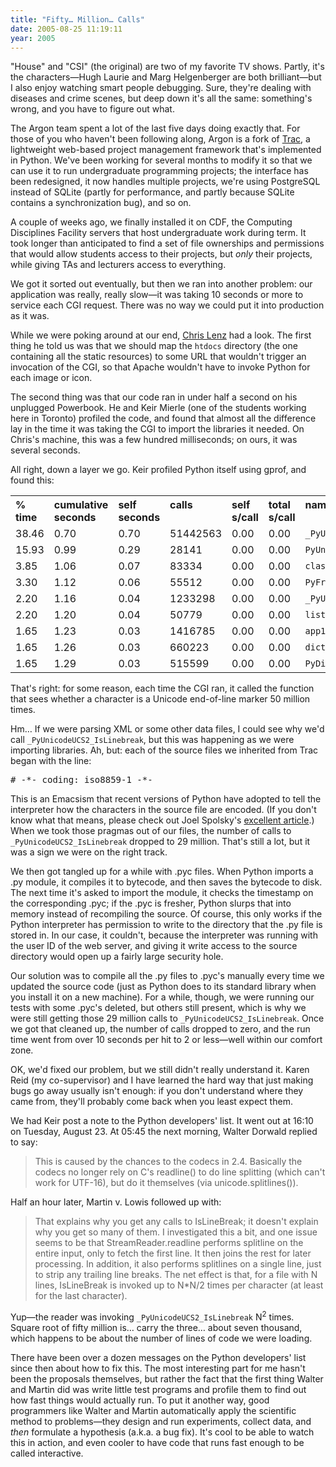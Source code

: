 ```yaml
---
title: "Fifty… Million… Calls"
date: 2005-08-25 11:19:11
year: 2005
---
```

"House" and "CSI" (the original) are two of my favorite TV shows.
Partly, it's the characters—Hugh Laurie and Marg Helgenberger are
both brilliant—but I also enjoy watching smart people debugging.
Sure, they're dealing with diseases and crime scenes, but deep down
it's all the same: something's wrong, and you have to figure out
what.

The Argon team spent a lot of the last five days doing exactly
that.  For those of you who haven't been following along, Argon is a
fork of <a href="http://projects.edgewall.com/trac">Trac</a>, a
lightweight web-based project management framework that's implemented
in Python.  We've been working for several months to modify it so that
we can use it to run undergraduate programming projects; the interface
has been redesigned, it now handles multiple projects, we're using
PostgreSQL instead of SQLite (partly for performance, and partly
because SQLite contains a synchronization bug), and so on.

A couple of weeks ago, we finally installed it on CDF, the
Computing Disciplines Facility servers that host undergraduate work
during term.  It took longer than anticipated to find a set of file
ownerships and permissions that would allow students access to their
projects, but <em>only</em> their projects, while giving TAs and
lecturers access to everything.

We got it sorted out eventually, but then we ran into another
problem: our application was really, really slow—it was taking 10
seconds or more to service each CGI request.  There was no way we
could put it into production as it was.

While we were poking around at our end, <a href="http://www.cmlenz.net">Chris Lenz</a> had a look.  The first
thing he told us was that we should map the <code>htdocs</code>
directory (the one containing all the static resources) to some URL
that wouldn't trigger an invocation of the CGI, so that Apache
wouldn't have to invoke Python for each image or icon.

The second thing was that our code ran in under half a second on
his unplugged Powerbook.  He and Keir Mierle (one of the students
working here in Toronto) profiled the code, and found that almost all
the difference lay in the time it was taking the CGI to import the
libraries it needed.  On Chris's machine, this was a few hundred
milliseconds; on ours, it was several seconds.

All right, down a layer we go.  Keir profiled Python itself using
gprof, and found this:
<table class="centered">
<tr>
<th valign="top" align="left">% time</th>
<th valign="top" align="left">cumulative seconds</th>
<th valign="top" align="left">self seconds</th>
<th valign="top" align="left">calls</th>
<th valign="top" align="left">self s/call</th>
<th valign="top" align="left">total s/call</th>
<th valign="top" align="left">name</th>
</tr>
<tr>
<td>38.46</td>
<td>0.70</td>
<td>0.70</td>
<td>51442563</td>
<td>0.00</td>
<td>0.00</td>
<td><code>_PyUnicodeUCS2_IsLinebreak</code></td>
</tr>
<tr>
<td>15.93</td>
<td>0.99</td>
<td>0.29</td>
<td>28141</td>
<td>0.00</td>
<td>0.00</td>
<td><code>PyUnicodeUCS2_Splitlines</code></td>
</tr>
<tr>
<td>3.85</td>
<td>1.06</td>
<td>0.07</td>
<td>83334</td>
<td>0.00</td>
<td>0.00</td>
<td><code>classify</code></td>
</tr>
<tr>
<td>3.30</td>
<td>1.12</td>
<td>0.06</td>
<td>55512</td>
<td>0.00</td>
<td>0.00</td>
<td><code>PyFrame_New</code></td>
</tr>
<tr>
<td>2.20</td>
<td>1.16</td>
<td>0.04</td>
<td>1233298</td>
<td>0.00</td>
<td>0.00</td>
<td><code>_PyUnicode_New</code></td>
</tr>
<tr>
<td>2.20</td>
<td>1.20</td>
<td>0.04</td>
<td>50779</td>
<td>0.00</td>
<td>0.00</td>
<td><code>list_dealloc</code></td>
</tr>
<tr>
<td>1.65</td>
<td>1.23</td>
<td>0.03</td>
<td>1416785</td>
<td>0.00</td>
<td>0.00</td>
<td><code>app1</code></td>
</tr>
<tr>
<td>1.65</td>
<td>1.26</td>
<td>0.03</td>
<td>660223</td>
<td>0.00</td>
<td>0.00</td>
<td><code>dict_subscript</code></td>
</tr>
<tr>
<td>1.65</td>
<td>1.29</td>
<td>0.03</td>
<td>515599</td>
<td>0.00</td>
<td>0.00</td>
<td><code>PyDict_GetItem</code></td>
</tr>
</table>
That's right: for some reason, each time the CGI ran, it called the
function that sees whether a character is a Unicode end-of-line marker
50 million times.

Hm… If we were parsing XML or some other data files, I could see
why we'd call <code>_PyUnicodeUCS2_IsLinebreak</code>, but this was
happening as we were importing libraries.  Ah, but: each of the source
files we inherited from Trac began with the line:
<pre># -*- coding: iso8859-1 -*-</pre>
This is an Emacsism that recent versions of Python have adopted to
tell the interpreter how the characters in the source file are
encoded.  (If you don't know what that means, please check out Joel
Spolsky's <a href="http://www.joelonsoftware.com/articles/Unicode.html">excellent
article</a>.)  When we took those pragmas out of our files, the number
of calls to <code>_PyUnicodeUCS2_IsLinebreak</code> dropped to 29
million.  That's still a lot, but it was a sign we were on the right
track.

We then got tangled up for a while with .pyc files.  When Python
imports a .py module, it compiles it to bytecode, and then saves the
bytecode to disk.  The next time it's asked to import the module, it
checks the timestamp on the corresponding .pyc; if the .pyc is
fresher, Python slurps that into memory instead of recompiling the
source.  Of course, this only works if the Python interpreter has
permission to write to the directory that the .py file is stored in.
In our case, it couldn't, because the interpreter was running with
the user ID of the web server, and giving it write access to the
source directory would open up a fairly large security hole.

Our solution was to compile all the .py files to .pyc's manually
every time we updated the source code (just as Python does to its
standard library when you install it on a new machine).  For a while,
though, we were running our tests with some .pyc's deleted, but others
still present, which is why we were still getting those 29 million
calls to <code>_PyUnicodeUCS2_IsLinebreak</code>.  Once we got that
cleaned up, the number of calls dropped to zero, and the run time went
from over 10 seconds per hit to 2 or less—well within our comfort
zone.

OK, we'd fixed our problem, but we still didn't really understand
it.  Karen Reid (my co-supervisor) and I have learned the hard way
that just making bugs go away usually isn't enough: if you don't
understand where they came from, they'll probably come back when you
least expect them.

We had Keir post a note to the Python developers' list.  It went
out at 16:10 on Tuesday, August 23.  At 05:45 the next morning, Walter
Dorwald replied to say:
<blockquote>This is caused by the chances to the codecs in 2.4. Basically the codecs
no longer rely on C's readline() to do line splitting (which can't work
for UTF-16), but do it themselves (via unicode.splitlines()).</blockquote>
Half an hour later, Martin v. Lowis followed up with:
<blockquote>That explains why you get any calls to IsLineBreak; it doesn't explain
why you get so many of them.
I investigated this a bit, and one issue seems to be that
StreamReader.readline performs splitline on the entire input, only to
fetch the first line. It then joins the rest for later processing.
In addition, it also performs splitlines on a single line, just to
strip any trailing line breaks.
The net effect is that, for a file with N lines, IsLineBreak is invoked
up to N*N/2 times per character (at least for the last character).</blockquote>
Yup—the reader was invoking
<code>_PyUnicodeUCS2_IsLinebreak</code> N<sup>2</sup> times.  Square
root of fifty million is… carry the three… about seven thousand,
which happens to be about the number of lines of code we were
loading.

There have been over a dozen messages on the Python developers'
list since then about how to fix this.  The most interesting part for
me hasn't been the proposals themselves, but rather the fact that the
first thing Walter and Martin did was write little test programs and
profile them to find out how fast things would actually run.  To put
it another way, good programmers like Walter and Martin automatically
apply the scientific method to problems—they design and run
experiments, collect data, and <em>then</em> formulate a hypothesis
(a.k.a. a bug fix).  It's cool to be able to watch this in action, and
even cooler to have code that runs fast enough to be called
interactive.
